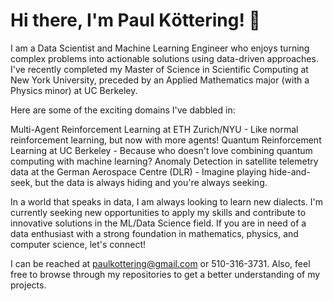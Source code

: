 # Hi there, I'm Paul Kӧttering! 👋

I am a Data Scientist and Machine Learning Engineer who enjoys turning complex problems into actionable solutions using data-driven approaches. I've recently completed my Master of Science in Scientific Computing at New York University, preceded by an Applied Mathematics major (with a Physics minor) at UC Berkeley.

Here are some of the exciting domains I've dabbled in:

Multi-Agent Reinforcement Learning at ETH Zurich/NYU - Like normal reinforcement learning, but now with more agents!
Quantum Reinforcement Learning at UC Berkeley - Because who doesn't love combining quantum computing with machine learning?
Anomaly Detection in satellite telemetry data at the German Aerospace Centre (DLR) - Imagine playing hide-and-seek, but the data is always hiding and you're always seeking.

In a world that speaks in data, I am always looking to learn new dialects. I'm currently seeking new opportunities to apply my skills and contribute to innovative solutions in the ML/Data Science field. If you are in need of a data enthusiast with a strong foundation in mathematics, physics, and computer science, let's connect!

I can be reached at paulkottering@gmail.com or 510-316-3731. Also, feel free to browse through my repositories to get a better understanding of my projects.
